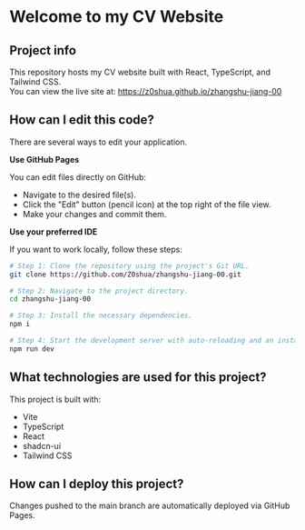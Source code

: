 # Welcome to my CV Website

## Project info

This repository hosts my CV website built with React, TypeScript, and Tailwind CSS.  
You can view the live site at: https://z0shua.github.io/zhangshu-jiang-00

## How can I edit this code?

There are several ways to edit your application.

**Use GitHub Pages**

You can edit files directly on GitHub:
- Navigate to the desired file(s).
- Click the "Edit" button (pencil icon) at the top right of the file view.
- Make your changes and commit them.

**Use your preferred IDE**

If you want to work locally, follow these steps:

```sh
# Step 1: Clone the repository using the project's Git URL.
git clone https://github.com/Z0shua/zhangshu-jiang-00.git

# Step 2: Navigate to the project directory.
cd zhangshu-jiang-00

# Step 3: Install the necessary dependencies.
npm i

# Step 4: Start the development server with auto-reloading and an instant preview.
npm run dev
```

## What technologies are used for this project?

This project is built with:
- Vite
- TypeScript
- React
- shadcn-ui
- Tailwind CSS

## How can I deploy this project?

Changes pushed to the main branch are automatically deployed via GitHub Pages.
